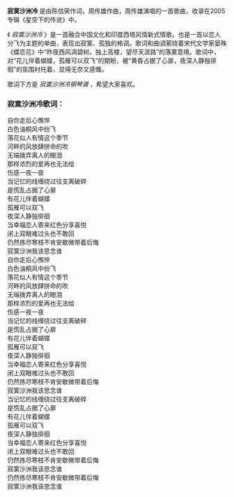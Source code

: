 

**寂寞沙洲冷** 是由陈信荣作词，周传雄作曲，周传雄演唱的一首歌曲，收录在2005专辑《星空下的传说》中。

  
《 _寂寞沙洲冷_
》是一首融合中国文化和印度西塔风情新式情歌。也是一首以恋人分飞为主题的单曲，表现出寂寞、孤独的格调。歌词和曲调萦绕着宋代文学家晏殊《蝶恋花》中“昨夜西风凋碧树，独上高楼，望尽天涯路”的落寞意境。歌词中，对“花儿伴着蝴蝶，孤雁可以双飞”的期盼，被“黄昏占据了心扉，夜深人静独徘徊”的氛围衬托着，显得无奈又感慨。

  
歌词下方是 _寂寞沙洲冷钢琴谱_ ，希望大家喜欢。

### 寂寞沙洲冷歌词：

自你走后心憔悴  
白色油桐风中纷飞  
落花似人有情这个季节  
河畔的风放肆拼命的吹  
无端拨弄离人的眼泪  
那样浓烈的爱再也无法给  
伤感一夜一夜  
当记忆的线缠绕过往支离破碎  
是慌乱占据了心扉  
有花儿伴着蝴蝶  
孤雁可以双飞  
夜深人静独徘徊  
当幸福恋人寄来红色分享喜悦  
闭上双眼难过头也不敢回  
仍然拣尽寒枝不肯安歇微带着后悔  
寂寞沙洲我该思念谁  
自你走后心憔悴  
白色油桐风中纷飞  
落花似人有情这个季节  
河畔的风放肆拼命的吹  
无端拨弄离人的眼泪  
那样浓烈的爱再也无法给  
伤感一夜一夜  
当记忆的线缠绕过往支离破碎  
是慌乱占据了心扉  
有花儿伴着蝴蝶  
孤雁可以双飞  
夜深人静独徘徊  
当幸福恋人寄来红色分享喜悦  
闭上双眼难过头也不敢回  
仍然拣尽寒枝不肯安歇微带着后悔  
寂寞沙洲我该思念谁  
当记忆的线缠绕过往支离破碎  
是慌乱占据了心扉  
有花儿伴着蝴蝶  
孤雁可以双飞  
夜深人静独徘徊  
当幸福恋人寄来红色分享喜悦  
闭上双眼难过头也不敢回  
仍然拣尽寒枝不肯安歇微带着后悔  
寂寞沙洲我该思念谁  
仍然拣尽寒枝不肯安歇微带着后悔  
寂寞沙洲我该思念谁

